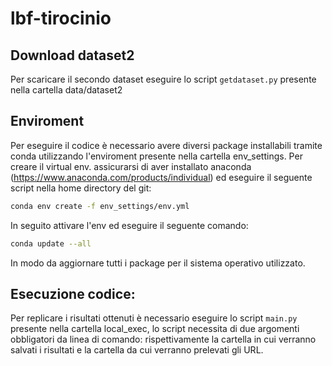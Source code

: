 # lbf-tirocinio

## Download dataset2
Per scaricare il secondo dataset eseguire lo script `getdataset.py` presente nella cartella data/dataset2

## Enviroment
Per eseguire il codice è necessario avere diversi package installabili tramite conda utilizzando l'enviroment presente nella cartella env_settings. Per creare il virtual env. assicurarsi di aver installato anaconda (https://www.anaconda.com/products/individual) ed eseguire il seguente script nella home directory del git:
```bash
conda env create -f env_settings/env.yml 
```
In seguito attivare l'env ed eseguire il seguente comando:
```bash
conda update --all
```
In modo da aggiornare tutti i package per il sistema operativo utilizzato.

## Esecuzione codice:
Per replicare i risultati ottenuti è necessario eseguire lo script `main.py` presente nella cartella local_exec, lo script necessita di due argomenti obbligatori da linea di comando: rispettivamente la cartella in cui verranno salvati i risultati e la cartella da cui verranno prelevati gli URL.
